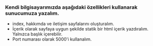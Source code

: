 ### Kendi bilgisayarımızda aşağıdaki özellikleri kullanarak sunucumuza yazalım.

- index, hakkımda ve iletişim sayfalarını oluşturalım.
- İçerik olarak sayfaya uygun şekilde statik bir html içerik yazdıralım. Yalnızca başlık içerebilir.
- Port numarası olarak 5000'i kullanalım.